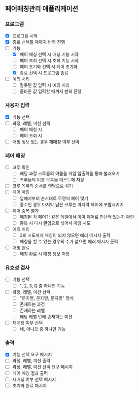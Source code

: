 ## 페어매칭관리 애플리케이션
### 프로그램
- [X] 프로그램 시작
- [X] 종료 선택할 때까지 반복 진행
- [ ] 기능
  - [X] 페어 매칭 선택 시 매칭 기능 시작
  - [ ] 페어 조회 선택 시 조회 기능 시작
  - [ ] 페어 초기화 선택 시 페어 초기화
  - [X] 종료 선택 시 프로그램 종료
- [ ] 예외 처리
  - [ ] 잘못된 값 입력 시 예외 처리
  - [ ] 올바른 값 입력할 때까지 반복 진행

### 사용자 입력
- [X] 기능 선택
- [ ] 과정, 레벨, 미션 선택
  - [ ] 페어 매칭 시
  - [ ] 페어 조회 시
- [ ] 매칭 정보 있는 경우 재매칭 여부 선택

### 페어 매칭
- [ ] 크루 확인
  - [ ] 해당 과정 크루들의 이름을 파일 입출력을 통해 불러오기
  - [ ] 크루들의 이름 목록을 리스트에 저장
- [ ] 크루 목록의 순서를 랜덤으로 섞기
- [ ] 페어 매칭
  - [ ] 앞에서부터 순서대로 두명씩 페어 맺기
  - [ ] 홀수인 경우 마지막 남은 크루는 마지막 페어에 포함시키기
- [ ] 페어 중복 불가
  - [ ] 매칭된 각 페어가 같은 레벨에서 이미 페어로 만난적 있는지 확인
  - [ ] 중복 시 다시 랜덤으로 섞어서 매칭 시도
- [ ] 예외 처리
  - [ ] 3회 시도까지 매칭이 되지 않으면 에러 메시지 출력
  - [ ] 매칭을 할 수 있는 경우의 수가 없으면 에러 메시지 출력
- [ ] 매칭 완료
  - [ ] 매칭 완료 시 매칭 정보 저장

### 유효성 검사
- [ ] 기능 선택
  - [ ] 1, 2, 3, Q 중 하나만 가능
- [ ] 과정, 레벨, 미션 선택
  - [ ] "문자열, 문자열, 문자열" 형식
  - [ ] 존재하는 과정
  - [ ] 존재하는 레벨
  - [ ] 해당 레벨 안에 존재하는 미션
- [ ] 재매칭 여부 선택
  - [ ] 네, 아니오 중 하나만 가능

### 출력
- [X] 기능 선택 요구 메시지
- [ ] 과정, 레벨, 미션 출력
- [ ] 과정, 레벨, 미션 선택 요구 메시지
- [ ] 페어 매칭 결과 출력
- [ ] 재매칭 여부 선택 메시지
- [ ] 초기화 완료 메시지
